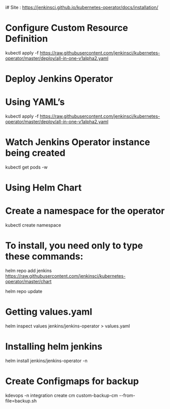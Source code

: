 i# Site : https://jenkinsci.github.io/kubernetes-operator/docs/installation/

# Configure Custom Resource Definition

kubectl apply -f https://raw.githubusercontent.com/jenkinsci/kubernetes-operator/master/deploy/all-in-one-v1alpha2.yaml


# Deploy Jenkins Operator

# Using YAML’s

kubectl apply -f https://raw.githubusercontent.com/jenkinsci/kubernetes-operator/master/deploy/all-in-one-v1alpha2.yaml


# Watch Jenkins Operator instance being created

kubectl get pods -w


# Using Helm Chart

# Create a namespace for the operator

kubectl create namespace <your-namespace>

# To install, you need only to type these commands:

helm repo add jenkins https://raw.githubusercontent.com/jenkinsci/kubernetes-operator/master/chart

helm repo update

# Getting values.yaml

 helm inspect values jenkins/jenkins-operator > values.yaml 

# Installing helm jenkins

helm install <name> jenkins/jenkins-operator -n <your-namespace>

# Create Configmaps for backup

kdevops -n integration create cm custom-backup-cm --from-file=backup.sh




